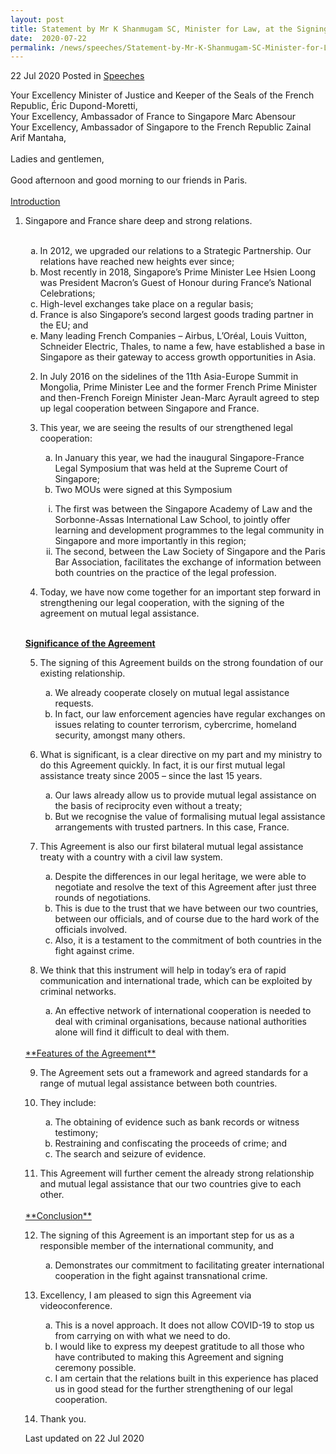 ```yaml
---
layout: post
title: Statement by Mr K Shanmugam SC, Minister for Law, at the Signing Ceremony for the Singapore-France Agreement on Mutual Legal Assistance in Criminal Matters
date:  2020-07-22
permalink: /news/speeches/Statement-by-Mr-K-Shanmugam-SC-Minister-for-Law-at-the-Sg-France-Agreement-Signing-Ceremony
---
```


22 Jul 2020 Posted in [Speeches](/news/speeches)

Your Excellency Minister of Justice and Keeper of the Seals of the French Republic, Éric Dupond-Moretti,
<br>Your Excellency, Ambassador of France to Singapore Marc Abensour
<br>Your Excellency, Ambassador of Singapore to the French Republic Zainal Arif Mantaha,
<br><br>Ladies and gentlemen,
<br><br>Good afternoon and good morning to our friends in Paris.
<br><br>
<u>Introduction</u>

<ol start="1">
<li>Singapore and France share deep and strong relations.</li>
<br>
<ol style="list-style-type: lower-alpha">
<li>In 2012, we upgraded our relations to a Strategic Partnership. Our relations have reached new heights ever since; </li>
<li>Most recently in 2018, Singapore’s Prime Minister Lee Hsien Loong was President Macron’s Guest of Honour during France’s National Celebrations;</li>
<li>High-level exchanges take place on a regular basis; </li>
<li>France is also Singapore’s second largest goods trading partner in the EU; and  </li>
<li>Many leading French Companies – Airbus, L’Oréal, Louis Vuitton, Schneider Electric, Thales, to name a few, have established a base in Singapore as their gateway to access growth opportunities in Asia.</li>

</li></ol>


<ol start="2">
<li>In July 2016 on the sidelines of the 11th Asia-Europe Summit in Mongolia, Prime Minister Lee and the former French Prime Minister and then-French Foreign Minister Jean-Marc Ayrault agreed to step up legal cooperation between Singapore and France. </li></ol>


<ol start="3">
<li>This year, we are seeing the results of our strengthened legal cooperation:</li>
<ol style="list-style-type: lower-alpha">
<li>In January this year, we had the inaugural Singapore-France Legal Symposium that was held at the Supreme Court of Singapore;</li>
<li>Two MOUs were signed at this Symposium </li></ol>

<ol style="list-style-type: lower-roman">

<li>The first was between the Singapore Academy of Law and the Sorbonne-Assas International Law School, to jointly offer learning and development programmes to the legal community in Singapore and more importantly in this region; </li>
<li>The second, between the Law Society of Singapore and the Paris Bar Association, facilitates the exchange of information between both countries on the practice of the legal profession. </ol>
</li></ol>

<ol start="4">
<li>Today, we have now come together for an important step forward in strengthening our legal cooperation, with the signing of the agreement on mutual legal assistance.</li></ol>

<br><u>**Significance of the Agreement**</u>

<ol start="5">
<li>The signing of this Agreement builds on the strong foundation of our existing relationship. </li>
<ol style="list-style-type: lower-alpha">
<li>We already cooperate closely on mutual legal assistance requests.</li>
<li>In fact, our law enforcement agencies have regular exchanges on issues relating to counter terrorism, cybercrime, homeland security, amongst many others. </li></ol> </ol>
 
<ol start="6">
<li>What is significant, is a clear directive on my part and my ministry to do this Agreement quickly. In fact, it is our first mutual legal assistance treaty since 2005 – since the last 15 years.</li>
 <ol style="list-style-type: lower-alpha">
<li>Our laws already allow us to provide mutual legal assistance on the basis of reciprocity even without a treaty; </li>
<li>But we recognise the value of formalising mutual legal assistance arrangements with trusted partners. In this case, France.</li></ol> </ol>

<ol start="7">
<li> This Agreement is also our first bilateral mutual legal assistance treaty with a country with a civil law system.</li>
<ol style="list-style-type: lower-alpha">
<li>Despite the differences in our legal heritage, we were able to negotiate and resolve the text of this Agreement after just three rounds of negotiations. </li>
<li>This is due to the trust that we have between our two countries, between our officials, and of course due to the hard work of the officials involved. </li>
<li>Also, it is a testament to the commitment of both countries in the fight against crime. 
</li></ol>
</ol>

<ol start="8">
<li>We think that this instrument will help in today’s era of rapid communication and international trade, which can be exploited by criminal networks.</li> 
<ol style="list-style-type: lower-alpha">
<li>An effective network of international cooperation is needed to deal with criminal organisations, because national authorities alone will find it difficult to deal with them.</li></ol>
</ol>
<br><u>**Features of the Agreement** </u>

<ol start="9">
<li>The Agreement sets out a framework and agreed standards for a range of mutual legal assistance between both countries. </li></ol>

<ol start="10">
<li>They include:</li>
<ol style="list-style-type: lower-alpha">
<li>The obtaining of evidence such as bank records or witness testimony; </li>
<li>Restraining and confiscating the proceeds of crime; and</li>
<li>The search and seizure of evidence. </li></ol>
</ol>

<ol start="11">
<li>This Agreement will further cement the already strong relationship and mutual legal assistance that our two countries give to each other.</li></ol>
<br><u>**Conclusion**</u>

<ol start="12">
<li>The signing of this Agreement is an important step for us as a responsible member of the international community, and </li>
<ol style="list-style-type: lower-alpha">
<li>Demonstrates our commitment to facilitating greater international cooperation in the fight against transnational crime. 
</li></ol></ol>

<ol start="13">
<li>Excellency, I am pleased to sign this Agreement via videoconference. </li>
<ol style="list-style-type: lower-alpha">
<li>This is a novel approach. It does not allow COVID-19 to stop us from carrying on with what we need to do. </li>
<li>I would like to express my deepest gratitude to all those who have contributed to making this Agreement and signing ceremony possible. </li>
<li>I am certain that the relations built in this experience has placed us in good stead for the further strengthening of our legal cooperation. </li> </ol>
</ol>

<ol start="14">
<li>Thank you.</li></ol>


<p class="right-side-updated">Last updated on 22 Jul 2020</p> 
